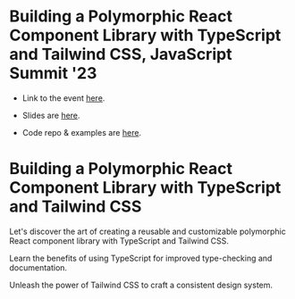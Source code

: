 # Building a Polymorphic React Component Library with TypeScript and Tailwind CSS, JavaScript Summit '23

- Link to the event [here](https://events.geekle.us/js23/).

- Slides are [here](https://petarivanov.me/building-polymorphic-react-component-library-js-summit-2023.pdf).

- Code repo & examples are [here](https://github.com/petarivanovv9/polymorphic-react-component-library).

# Building a Polymorphic React Component Library with TypeScript and Tailwind CSS

Let's discover the art of creating a reusable and customizable polymorphic React component library with TypeScript and Tailwind CSS.

Learn the benefits of using TypeScript for improved type-checking and documentation.

Unleash the power of Tailwind CSS to craft a consistent design system.
